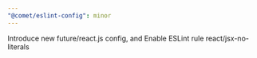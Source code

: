 ```yaml
---
"@comet/eslint-config": minor
---
```


Introduce new future/react.js config, and Enable ESLint rule react/jsx-no-literals
